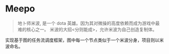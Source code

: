 # Meepo

> 地卜师米波, 是一个 dota 英雄。因为其对微操的高度依赖而成为游戏中最难的核心之一。 米波的大招<分则能成>，允许米波为自己创造复制体。

实现基于图的任务流调度框架，图中每一个节点类似于一个米波分身，项目则以米波命名。